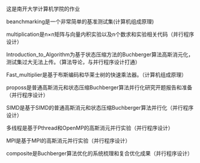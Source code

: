 这是南开大学计算机学院的作业

beanchmarking是一个非常简单的基准测试集(计算机组成原理)

multiplication是n×n矩阵与向量内积实验以及n个数求和实验相关代码（并行程序设计）

Introduction_to_Algorithm为基于状态压缩方法的Buchberger算法高斯消元化，测试集过大无法上传。（算法导论，与并行程序设计打通）

Fast_multiplier是基于布斯编码和华莱士树的快速乘法器。（计算机组成原理）

proposs是普通高斯消元和状态压缩Buchberger算法并行化研究开题报告和准备（并行程序设计）

SIMD是基于SIMD的普通高斯消元和状态压缩Buchberger算法并行化（并行程序设计）

多线程是基于Pthread和OpenMP的高斯消元并行实验（并行程序设计）

MPI是基于MPI的高斯消元并行实验（并行程序设计）

composite是Buchberger算法优化的系统梳理和复合优化成果（并行程序设计）
